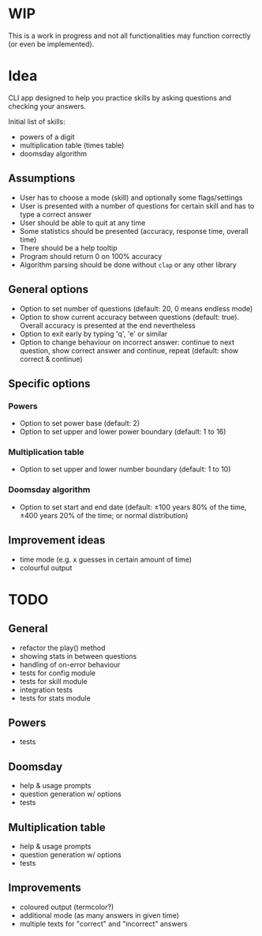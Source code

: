 # WIP

This is a work in progress and not all functionalities may function correctly (or even be implemented).

# Idea

CLI app designed to help you practice skills by asking questions and checking your answers.

Initial list of skills:

- powers of a digit
- multiplication table (times table)
- doomsday algorithm

## Assumptions

- User has to choose a mode (skill) and optionally some flags/settings
- User is presented with a number of questions for certain skill and has to type a correct answer
- User should be able to quit at any time
- Some statistics should be presented (accuracy, response time, overall time)
- There should be a help tooltip
- Program should return 0 on 100% accuracy
- Algorithm parsing should be done without `clap` or any other library

## General options
- Option to set number of questions (default: 20, 0 means endless mode)
- Option to show current accuracy between questions (default: true). Overall accuracy is presented at the end nevertheless
- Option to exit early by typing 'q', 'e' or similar
- Option to change behaviour on incorrect answer: continue to next question, show correct answer and continue, repeat (default: show correct & continue)

## Specific options

### Powers

- Option to set power base (default: 2)
- Option to set upper and lower power boundary (default: 1 to 16)

### Multiplication table

- Option to set upper and lower number boundary (default: 1 to 10)

### Doomsday algorithm

- Option to set start and end date (default: ±100 years 80% of the time, ±400 years 20% of the time; or normal distribution)

## Improvement ideas

- time mode (e.g. x guesses in certain amount of time)
- colourful output

# TODO

## General

- refactor the play() method
- showing stats in between questions
- handling of on-error behaviour
- tests for config module
- tests for skill module
- integration tests
- tests for stats module

## Powers

- tests

## Doomsday

- help & usage prompts
- question generation w/ options
- tests

## Multiplication table

- help & usage prompts
- question generation w/ options
- tests

## Improvements

- coloured output (termcolor?)
- additional mode (as many answers in given time)
- multiple texts for "correct" and "incorrect" answers
